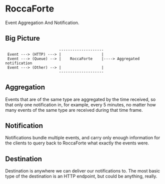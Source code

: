 # RoccaForte

Event Aggregation And Notification.

## Big Picture

```
                        --------------------
 Event ---> (HTTP) ---> |                  |
 Event ---> (Queue) --> |    RoccaForte    |----> Aggregated notification
 Event ---> (Other) --> |                  |
                        --------------------
```

## Aggregation

Events that are of the same type are aggregated by the time received, so that
only one notification in, for example, every 5 minutes, no matter how many
events of the same type are received during that time frame.

## Notification

Notifications bundle multiple events, and carry only enough information for
the clients to query back to RoccaForte what exactly the events were.

## Destination

Destination is anywhere we can deliver our notifications to. The most basic
type of the destination is an HTTP endpoint, but could be anything, really.